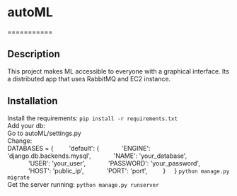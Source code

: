 # autoML
===========

## Description
This project makes ML accessible to everyone with a graphical interface. Its <br/>
a distributed app that uses RabbitMQ and EC2 instance.

## Installation
Install the requirements:
`pip install -r requirements.txt` <br/>
Add your db: <br/>
Go to autoML/settings.py <br/>
Change: <br/>
DATABASES = {
        'default': {
            'ENGINE': 'django.db.backends.mysql',
            'NAME': 'your_database',
            'USER': 'your_user',
            'PASSWORD': 'your_password',
            'HOST': 'public_ip',
            'PORT': 'port',
        }
    }
`python manage.py migrate` <br/>
Get the server running:
`python manage.py runserver` <br/>
